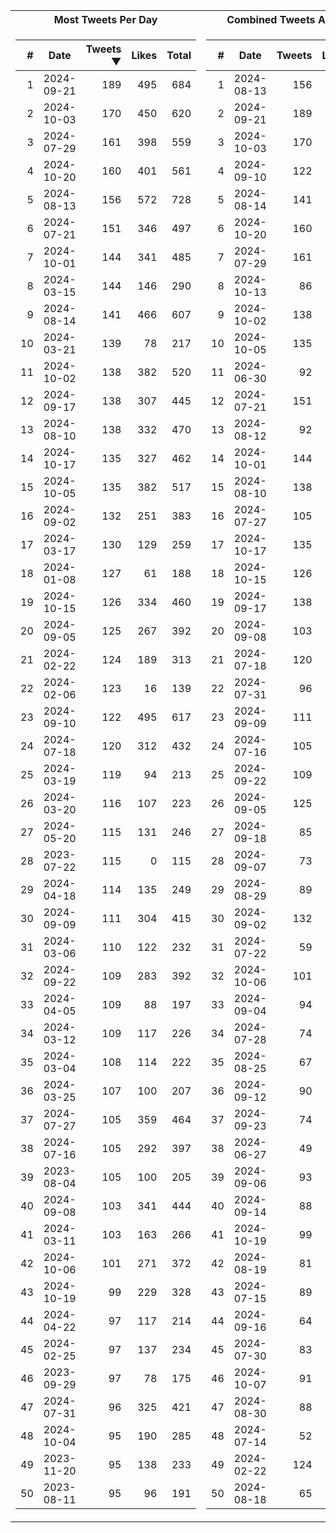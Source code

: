 <table>
<tr><th>Most Tweets Per Day</th><th>Combined Tweets And Likes</th></tr><tr><td>


|#|Date|Tweets ▼|Likes|Total|
|--:|--|--:|--:|--:|
|1|2024-09-21|189|495|684|
|2|2024-10-03|170|450|620|
|3|2024-07-29|161|398|559|
|4|2024-10-20|160|401|561|
|5|2024-08-13|156|572|728|
|6|2024-07-21|151|346|497|
|7|2024-10-01|144|341|485|
|8|2024-03-15|144|146|290|
|9|2024-08-14|141|466|607|
|10|2024-03-21|139|78|217|
|11|2024-10-02|138|382|520|
|12|2024-09-17|138|307|445|
|13|2024-08-10|138|332|470|
|14|2024-10-17|135|327|462|
|15|2024-10-05|135|382|517|
|16|2024-09-02|132|251|383|
|17|2024-03-17|130|129|259|
|18|2024-01-08|127|61|188|
|19|2024-10-15|126|334|460|
|20|2024-09-05|125|267|392|
|21|2024-02-22|124|189|313|
|22|2024-02-06|123|16|139|
|23|2024-09-10|122|495|617|
|24|2024-07-18|120|312|432|
|25|2024-03-19|119|94|213|
|26|2024-03-20|116|107|223|
|27|2024-05-20|115|131|246|
|28|2023-07-22|115|0|115|
|29|2024-04-18|114|135|249|
|30|2024-09-09|111|304|415|
|31|2024-03-06|110|122|232|
|32|2024-09-22|109|283|392|
|33|2024-04-05|109|88|197|
|34|2024-03-12|109|117|226|
|35|2024-03-04|108|114|222|
|36|2024-03-25|107|100|207|
|37|2024-07-27|105|359|464|
|38|2024-07-16|105|292|397|
|39|2023-08-04|105|100|205|
|40|2024-09-08|103|341|444|
|41|2024-03-11|103|163|266|
|42|2024-10-06|101|271|372|
|43|2024-10-19|99|229|328|
|44|2024-04-22|97|117|214|
|45|2024-02-25|97|137|234|
|46|2023-09-29|97|78|175|
|47|2024-07-31|96|325|421|
|48|2024-10-04|95|190|285|
|49|2023-11-20|95|138|233|
|50|2023-08-11|95|96|191|

</td><td>


|#|Date|Tweets|Likes|Total ▼|
|--:|--|--:|--:|--:|
|1|2024-08-13|156|572|728|
|2|2024-09-21|189|495|684|
|3|2024-10-03|170|450|620|
|4|2024-09-10|122|495|617|
|5|2024-08-14|141|466|607|
|6|2024-10-20|160|401|561|
|7|2024-07-29|161|398|559|
|8|2024-10-13|86|438|524|
|9|2024-10-02|138|382|520|
|10|2024-10-05|135|382|517|
|11|2024-06-30|92|413|505|
|12|2024-07-21|151|346|497|
|13|2024-08-12|92|404|496|
|14|2024-10-01|144|341|485|
|15|2024-08-10|138|332|470|
|16|2024-07-27|105|359|464|
|17|2024-10-17|135|327|462|
|18|2024-10-15|126|334|460|
|19|2024-09-17|138|307|445|
|20|2024-09-08|103|341|444|
|21|2024-07-18|120|312|432|
|22|2024-07-31|96|325|421|
|23|2024-09-09|111|304|415|
|24|2024-07-16|105|292|397|
|25|2024-09-22|109|283|392|
|26|2024-09-05|125|267|392|
|27|2024-09-18|85|305|390|
|28|2024-09-07|73|316|389|
|29|2024-08-29|89|299|388|
|30|2024-09-02|132|251|383|
|31|2024-07-22|59|324|383|
|32|2024-10-06|101|271|372|
|33|2024-09-04|94|270|364|
|34|2024-07-28|74|288|362|
|35|2024-08-25|67|294|361|
|36|2024-09-12|90|264|354|
|37|2024-09-23|74|273|347|
|38|2024-06-27|49|294|343|
|39|2024-09-06|93|249|342|
|40|2024-09-14|88|243|331|
|41|2024-10-19|99|229|328|
|42|2024-08-19|81|245|326|
|43|2024-07-15|89|237|326|
|44|2024-09-16|64|261|325|
|45|2024-07-30|83|242|325|
|46|2024-10-07|91|233|324|
|47|2024-08-30|88|230|318|
|48|2024-07-14|52|261|313|
|49|2024-02-22|124|189|313|
|50|2024-08-18|65|239|304|

</td><tr>
</table>

